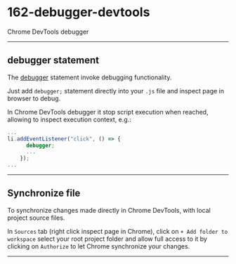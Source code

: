 # 162-debugger-devtools

Chrome DevTools debugger

---

## debugger statement

The [debugger](https://developer.mozilla.org/en-US/docs/Web/JavaScript/Reference/Statements/debugger) statement invoke debugging functionality.

Just add `debugger;` statement directly into your `.js` file and inspect page in browser to debug.

In Chrome DevTools debugger it stop script execution when reached, allowing to inspect execution context, e.g.:

```js
...
li.addEventListener("click", () => {
      debugger;
      ...
    });
...
```

---

## Synchronize file

To synchronize changes made directly in Chrome DevTools, with local project source files.

In `Sources` tab (right click inspect page in Chrome), click on `+ Add folder to workspace` select your root project folder and allow full access to it by clicking on `Authorize` to let Chrome synchronize your changes.

---
